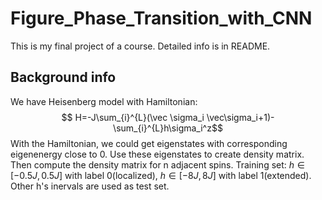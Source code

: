 # Figure_Phase_Transition_with_CNN
This is my final project of a course. Detailed info is in README.

## Background info
We have Heisenberg model with Hamiltonian:
$$ H=-J\sum_{i}^{L}(\vec \sigma_i \vec\sigma_i+1)-\sum_{i}^{L}h\sigma_i^z$$
With the Hamiltonian, we could get eigenstates with corresponding eigenenergy close to 0. Use these eigenstates to create density matrix. Then compute the density matrix for n adjacent spins. Training set: $h\in[-0.5J,0.5J]$ with label 0(localized), $h\in[-8J,8J]$ with label 1(extended). Other h's inervals are used as test set.
